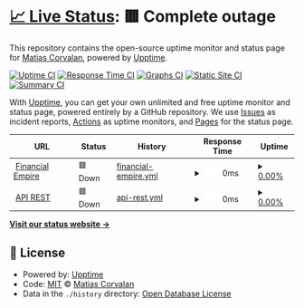 # [📈 Live Status](https://demo.upptime.js.org): <!--live status--> **🟥 Complete outage**

This repository contains the open-source uptime monitor and status page for [Matias Corvalan](https://demo.upptime.js.org), powered by [Upptime](https://github.com/upptime/upptime).

[![Uptime CI](https://github.com/maticorv/upptime.financialempire.company/workflows/Uptime%20CI/badge.svg)](https://github.com/maticorv/upptime.financialempire.company/actions?query=workflow%3A%22Uptime+CI%22)
[![Response Time CI](https://github.com/maticorv/upptime.financialempire.company/workflows/Response%20Time%20CI/badge.svg)](https://github.com/maticorv/upptime.financialempire.company/actions?query=workflow%3A%22Response+Time+CI%22)
[![Graphs CI](https://github.com/maticorv/upptime.financialempire.company/workflows/Graphs%20CI/badge.svg)](https://github.com/maticorv/upptime.financialempire.company/actions?query=workflow%3A%22Graphs+CI%22)
[![Static Site CI](https://github.com/maticorv/upptime.financialempire.company/workflows/Static%20Site%20CI/badge.svg)](https://github.com/maticorv/upptime.financialempire.company/actions?query=workflow%3A%22Static+Site+CI%22)
[![Summary CI](https://github.com/maticorv/upptime.financialempire.company/workflows/Summary%20CI/badge.svg)](https://github.com/maticorv/upptime.financialempire.company/actions?query=workflow%3A%22Summary+CI%22)

With [Upptime](https://upptime.js.org), you can get your own unlimited and free uptime monitor and status page, powered entirely by a GitHub repository. We use [Issues](https://github.com/maticorv/upptime.financialempire.company/issues) as incident reports, [Actions](https://github.com/maticorv/upptime.financialempire.company/actions) as uptime monitors, and [Pages](https://demo.upptime.js.org) for the status page.

<!--start: status pages-->
<!-- This summary is generated by Upptime (https://github.com/upptime/upptime) -->
<!-- Do not edit this manually, your changes will be overwritten -->
<!-- prettier-ignore -->
| URL | Status | History | Response Time | Uptime |
| --- | ------ | ------- | ------------- | ------ |
| <img alt="" src="https://icons.duckduckgo.com/ip3/financialempire.company.ico" height="13"> [Financial Empire](https://financialempire.company/) | 🟥 Down | [financial-empire.yml](https://github.com/maticorv/upptime.financialempire.company/commits/HEAD/history/financial-empire.yml) | <details><summary><img alt="Response time graph" src="./graphs/financial-empire/response-time-week.png" height="20"> 0ms</summary><br><a href="https://maticorv.github.io/upptime.financialempire.company/history/financial-empire"><img alt="Response time 0" src="https://img.shields.io/endpoint?url=https%3A%2F%2Fraw.githubusercontent.com%2Fmaticorv%2Fupptime.financialempire.company%2FHEAD%2Fapi%2Ffinancial-empire%2Fresponse-time.json"></a><br><a href="https://maticorv.github.io/upptime.financialempire.company/history/financial-empire"><img alt="24-hour response time 0" src="https://img.shields.io/endpoint?url=https%3A%2F%2Fraw.githubusercontent.com%2Fmaticorv%2Fupptime.financialempire.company%2FHEAD%2Fapi%2Ffinancial-empire%2Fresponse-time-day.json"></a><br><a href="https://maticorv.github.io/upptime.financialempire.company/history/financial-empire"><img alt="7-day response time 0" src="https://img.shields.io/endpoint?url=https%3A%2F%2Fraw.githubusercontent.com%2Fmaticorv%2Fupptime.financialempire.company%2FHEAD%2Fapi%2Ffinancial-empire%2Fresponse-time-week.json"></a><br><a href="https://maticorv.github.io/upptime.financialempire.company/history/financial-empire"><img alt="30-day response time 0" src="https://img.shields.io/endpoint?url=https%3A%2F%2Fraw.githubusercontent.com%2Fmaticorv%2Fupptime.financialempire.company%2FHEAD%2Fapi%2Ffinancial-empire%2Fresponse-time-month.json"></a><br><a href="https://maticorv.github.io/upptime.financialempire.company/history/financial-empire"><img alt="1-year response time 0" src="https://img.shields.io/endpoint?url=https%3A%2F%2Fraw.githubusercontent.com%2Fmaticorv%2Fupptime.financialempire.company%2FHEAD%2Fapi%2Ffinancial-empire%2Fresponse-time-year.json"></a></details> | <details><summary><a href="https://maticorv.github.io/upptime.financialempire.company/history/financial-empire">0.00%</a></summary><a href="https://maticorv.github.io/upptime.financialempire.company/history/financial-empire"><img alt="All-time uptime 28.47%" src="https://img.shields.io/endpoint?url=https%3A%2F%2Fraw.githubusercontent.com%2Fmaticorv%2Fupptime.financialempire.company%2FHEAD%2Fapi%2Ffinancial-empire%2Fuptime.json"></a><br><a href="https://maticorv.github.io/upptime.financialempire.company/history/financial-empire"><img alt="24-hour uptime 0.00%" src="https://img.shields.io/endpoint?url=https%3A%2F%2Fraw.githubusercontent.com%2Fmaticorv%2Fupptime.financialempire.company%2FHEAD%2Fapi%2Ffinancial-empire%2Fuptime-day.json"></a><br><a href="https://maticorv.github.io/upptime.financialempire.company/history/financial-empire"><img alt="7-day uptime 0.00%" src="https://img.shields.io/endpoint?url=https%3A%2F%2Fraw.githubusercontent.com%2Fmaticorv%2Fupptime.financialempire.company%2FHEAD%2Fapi%2Ffinancial-empire%2Fuptime-week.json"></a><br><a href="https://maticorv.github.io/upptime.financialempire.company/history/financial-empire"><img alt="30-day uptime 1.38%" src="https://img.shields.io/endpoint?url=https%3A%2F%2Fraw.githubusercontent.com%2Fmaticorv%2Fupptime.financialempire.company%2FHEAD%2Fapi%2Ffinancial-empire%2Fuptime-month.json"></a><br><a href="https://maticorv.github.io/upptime.financialempire.company/history/financial-empire"><img alt="1-year uptime 0.00%" src="https://img.shields.io/endpoint?url=https%3A%2F%2Fraw.githubusercontent.com%2Fmaticorv%2Fupptime.financialempire.company%2FHEAD%2Fapi%2Ffinancial-empire%2Fuptime-year.json"></a></details>
| <img alt="" src="https://icons.duckduckgo.com/ip3/api.financialempire.company.ico" height="13"> [API REST](https://api.financialempire.company/) | 🟥 Down | [api-rest.yml](https://github.com/maticorv/upptime.financialempire.company/commits/HEAD/history/api-rest.yml) | <details><summary><img alt="Response time graph" src="./graphs/api-rest/response-time-week.png" height="20"> 0ms</summary><br><a href="https://maticorv.github.io/upptime.financialempire.company/history/api-rest"><img alt="Response time 0" src="https://img.shields.io/endpoint?url=https%3A%2F%2Fraw.githubusercontent.com%2Fmaticorv%2Fupptime.financialempire.company%2FHEAD%2Fapi%2Fapi-rest%2Fresponse-time.json"></a><br><a href="https://maticorv.github.io/upptime.financialempire.company/history/api-rest"><img alt="24-hour response time 0" src="https://img.shields.io/endpoint?url=https%3A%2F%2Fraw.githubusercontent.com%2Fmaticorv%2Fupptime.financialempire.company%2FHEAD%2Fapi%2Fapi-rest%2Fresponse-time-day.json"></a><br><a href="https://maticorv.github.io/upptime.financialempire.company/history/api-rest"><img alt="7-day response time 0" src="https://img.shields.io/endpoint?url=https%3A%2F%2Fraw.githubusercontent.com%2Fmaticorv%2Fupptime.financialempire.company%2FHEAD%2Fapi%2Fapi-rest%2Fresponse-time-week.json"></a><br><a href="https://maticorv.github.io/upptime.financialempire.company/history/api-rest"><img alt="30-day response time 0" src="https://img.shields.io/endpoint?url=https%3A%2F%2Fraw.githubusercontent.com%2Fmaticorv%2Fupptime.financialempire.company%2FHEAD%2Fapi%2Fapi-rest%2Fresponse-time-month.json"></a><br><a href="https://maticorv.github.io/upptime.financialempire.company/history/api-rest"><img alt="1-year response time 0" src="https://img.shields.io/endpoint?url=https%3A%2F%2Fraw.githubusercontent.com%2Fmaticorv%2Fupptime.financialempire.company%2FHEAD%2Fapi%2Fapi-rest%2Fresponse-time-year.json"></a></details> | <details><summary><a href="https://maticorv.github.io/upptime.financialempire.company/history/api-rest">0.00%</a></summary><a href="https://maticorv.github.io/upptime.financialempire.company/history/api-rest"><img alt="All-time uptime 7.23%" src="https://img.shields.io/endpoint?url=https%3A%2F%2Fraw.githubusercontent.com%2Fmaticorv%2Fupptime.financialempire.company%2FHEAD%2Fapi%2Fapi-rest%2Fuptime.json"></a><br><a href="https://maticorv.github.io/upptime.financialempire.company/history/api-rest"><img alt="24-hour uptime 0.00%" src="https://img.shields.io/endpoint?url=https%3A%2F%2Fraw.githubusercontent.com%2Fmaticorv%2Fupptime.financialempire.company%2FHEAD%2Fapi%2Fapi-rest%2Fuptime-day.json"></a><br><a href="https://maticorv.github.io/upptime.financialempire.company/history/api-rest"><img alt="7-day uptime 0.00%" src="https://img.shields.io/endpoint?url=https%3A%2F%2Fraw.githubusercontent.com%2Fmaticorv%2Fupptime.financialempire.company%2FHEAD%2Fapi%2Fapi-rest%2Fuptime-week.json"></a><br><a href="https://maticorv.github.io/upptime.financialempire.company/history/api-rest"><img alt="30-day uptime 1.38%" src="https://img.shields.io/endpoint?url=https%3A%2F%2Fraw.githubusercontent.com%2Fmaticorv%2Fupptime.financialempire.company%2FHEAD%2Fapi%2Fapi-rest%2Fuptime-month.json"></a><br><a href="https://maticorv.github.io/upptime.financialempire.company/history/api-rest"><img alt="1-year uptime 0.00%" src="https://img.shields.io/endpoint?url=https%3A%2F%2Fraw.githubusercontent.com%2Fmaticorv%2Fupptime.financialempire.company%2FHEAD%2Fapi%2Fapi-rest%2Fuptime-year.json"></a></details>

<!--end: status pages-->

[**Visit our status website →**](https://demo.upptime.js.org)

## 📄 License

- Powered by: [Upptime](https://github.com/upptime/upptime)
- Code: [MIT](./LICENSE) © [Matias Corvalan](https://demo.upptime.js.org)
- Data in the `./history` directory: [Open Database License](https://opendatacommons.org/licenses/odbl/1-0/)

